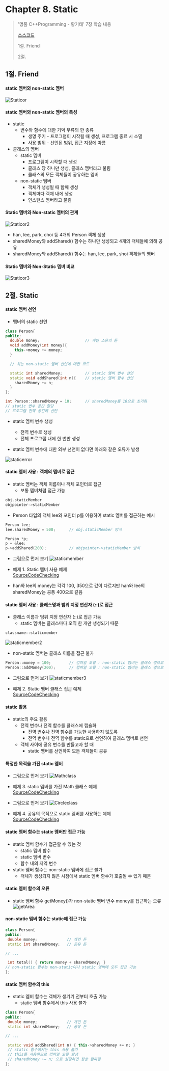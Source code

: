#  Chapter 8. Static      
> '명품 C++Programming - 황기태' 7장 학습 내용
>
> [소스코드](https://github.com/BangYunseo/Basic_CPP/tree/main/ch08_Static)
> 
> 1절. Friend
> 
> 2절. 

## 1절. Friend
#### static 멤버와 non-static 멤버

![Staticor](https://github.com/BangYunseo/TIL/blob/main/Cpp/Image/ch08/Staticor.PNG)

#### static 멤버와 non-static 멤버의 특성
* static
  * 변수와 함수에 대한 기억 부류의 한 종류
    * 생명 주기 - 프로그램이 시작될 때 생성, 프로그램 종료 시 소멸
    * 사용 범위 - 선언된 범위, 접근 지정에 따름
* 클래스의 멤버
  * static 멤버
    * 프로그램이 시작할 때 생성
    * 클래스 당 하나만 생성, 클래스 멤버라고 불림
    * 클래스의 모든 객체들이 공유하는 멤버
  * non-static 멤버
    * 객체가 생성될 때 함께 생성
    * 객체마다 객체 내에 생성
    * 인스턴스 멤버라고 불림


#### Static 멤버와 Non-static 멤버의 관계

![Staticor2](https://github.com/BangYunseo/TIL/blob/main/Cpp/Image/ch08/Staticor2.PNG)

* han, lee, park, choi 등 4개의 Person 객체 생성
* sharedMoney와 addShared() 함수는 하나만 생성되고 4개의 객체들에 의해 공유
* sharedMoney와 addShared() 함수는 han, lee, park, shoi 객체들의 멤버

#### Static 멤버와 Non-Static 멤버 비교

![Staticor3](https://github.com/BangYunseo/TIL/blob/main/Cpp/Image/ch08/Staticor3.PNG)

## 2절. Static
#### static 멤버 선언
* 멤버의 static 선언
```C++
class Person{
public:
  double money;                    // 개인 소유의 돈
  void addMoney(int money){
    this->money += money;
  }

  // 위는 non-static 멤버 선언에 대한 코드

  static int sharedMoney;          // static 멤버 변수 선언
  static void addShared(int n){    // static 멤버 함수 선언
    sharedMoney += n;
  }
};

int Person::sharedMoney = 10;      // sharedMoney를 10으로 초기화
// static 변수 공간 할당
// 프로그램 전역 공간에 선언
```
* static 멤버 변수 생성
  * 전역 변수로 생성
  * 전체 프로그램 내에 한 번만 생성

* static 멤버 변수에 대한 외부 선언이 없다면 아래와 같은 오류가 발생

![staticerror](https://github.com/BangYunseo/TIL/blob/main/Cpp/Image/ch08/staticerror.PNG)

#### static 멤버 사용 : 객체의 멤버로 접근
* static 멤버는 객체 이름이나 객체 포인터로 접근
  * 보통 멤버처럼 접근 가능
```C++
obj.staticMember
objpointer->staticMember
```
  * Person 타입의 객체 lee와 포인터 p를 이용하여 static 멤버를 접근하는 예시
```C++
Person lee;
lee.sharedMoney = 500;      // obj.staticMember 방식

Person *p;
p = &lee;
p->addShared(200);          // objpointer->staticMember 방식
```
* 그림으로 먼저 보기
![staticmember](https://github.com/BangYunseo/TIL/blob/main/Cpp/Image/ch08/staticmember.PNG)

* 예제 1. Static 멤버 사용 예제     
[SourceCodeChecking](https://github.com/BangYunseo/Basic_CPP/blob/main/ch08_Static/UsingStaticMember.cpp)

* han와 lee의 money는 각각 100, 350으로 값이 다르지만 han와 lee의 sharedMoney는 공통 400으로 같음

#### static 멤버 사용 : 클래스명과 범위 지정 연산자 (::)로 접근
* 클래스 이름과 범위 지정 연산자 (::)로 접근 가능
  * static 멤버는 클래스마다 오직 한 개만 생성되기 때문
```C++
classname::staticmember
```
![staticmember2](https://github.com/BangYunseo/TIL/blob/main/Cpp/Image/ch08/staticmember2.PNG)

 * non-static 멤버는 클래스 이름을 접근 불가
```C++
Person::money = 100;        // 컴파일 오류 : non-static 멤버는 클래스 명으로 접근 불가
Person::addMoney(200);      // 컴파일 오류 : non-static 멤버는 클래스 명으로 접근 불가
```
* 그림으로 먼저 보기
![staticmember3](https://github.com/BangYunseo/TIL/blob/main/Cpp/Image/ch08/staticmember3.PNG)

* 예제 2. Static 멤버 클래스 접근 예제     
[SourceCodeChecking](https://github.com/BangYunseo/Basic_CPP/blob/main/ch08_Static/AcessingStaticMember.cpp)

#### static 활용
* static의 주요 활용
  * 전역 변수나 전역 함수를 클래스에 캡슐화
    * 전역 변수나 전역 함수를 가능한 사용하지 않도록
    * 전역 변수나 전역 함수를 static으로 선언하여 클래스 멤버로 선언
  * 객체 사이에 공유 변수를 만들고자 할 때
    * static 멤버를 선언하여 모든 객체들이 공유

#### 특정한 목적을 가진 static 멤버
* 그림으로 먼저 보기
![Mathclass](https://github.com/BangYunseo/TIL/blob/main/Cpp/Image/ch08/Mathclass.PNG)

* 예제 3. static 멤버를 가진 Math 클래스 예제     
[SourceCodeChecking](https://github.com/BangYunseo/Basic_CPP/blob/main/ch08_Static/MathClass.cpp)

* 그림으로 먼저 보기
![Circleclass](https://github.com/BangYunseo/TIL/blob/main/Cpp/Image/ch08/Circleclass.PNG)

* 예제 4. 공유의 목적으로 static 멤버를 사용하는 예제     
[SourceCodeChecking](https://github.com/BangYunseo/Basic_CPP/blob/main/ch08_Static/CircleClass.cpp)

#### static 멤버 함수는 static 멤버만 접근 가능
* static 멤버 함수가 접근할 수 있는 것
  * static 멤버 함수
  * static 멤버 변수
  * 함수 내의 지역 변수
* static 멤버 함수는 non-static 멤버에 접근 불가
  * 객체가 생성되지 않은 시점에서 static 멤버 함수가 호출될 수 있기 때문 

#### static 멤버 함수의 오류
* static 멤버 함수 getMoney()가 non-static 멤버 변수 money를 접근하는 오류
![getArea](https://github.com/BangYunseo/TIL/blob/main/Cpp/Image/ch08/getArea.PNG)

#### non-static 멤버 함수는 static에 접근 가능
```C++
class Person{
public:
 double money;             // 개인 돈
 static int sharedMoney;   // 공유 돈

// ...

 int total() { return money + sharedMoney; }
// non-static 함수는 non-static이나 static 멤버에 모두 접근 가능
};
```
#### static 멤버 함수의 this
* static 멤버 함수는 객체가 생기기 전부터 호출 가능
  * static 멤버 함수에서 this 사용 불가
```C++
class Person{
public:
 double money;             // 개인 돈
 static int sharedMoney;   // 공유 돈

// ...

 static void addShared(int n) { this->sharedMoney += n; }
 // static 함수에서는 this 사용 불가
 // this를 사용하므로 컴파일 오류 발생
 // sharedMoney += n; 으로 설정하면 정상 컴파일
};
``` 

